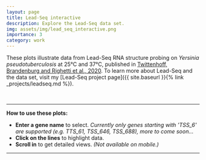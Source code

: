 ```yaml
---
layout: page
title: Lead-Seq interactive
description: Explore the Lead-Seq data set.
img: assets/img/lead_seq_interactive.png
importance: 3
category: work
---
```


These plots illustrate data from Lead-Seq RNA structure probing on *Yersinia pseudotuberculosis* at 25°C and 37°C, published in [Twittenhoff, Brandenburg and Righetti et al., 2020](https://doi.org/10.1093/nar/gkaa404). To learn more about Lead-Seq and the data set, visit my [Lead-Seq project page]({{ site.baseurl }}{% link _projects/leadseq.md %}).

<br>

---

**How to use these plots:**
- **Enter a gene name** to select. *Currently only genes starting with 'TSS_6' are supported (e.g. TTS_61, TSS_646, TSS_688), more to come soon...*
- **Click on the lines** to highlight data.
-  **Scroll in** to get detailed views. *(Not available on mobile.)* 

---


  


<p ><div style="color:black !important;" id="observablehq-viewof-gene_select-e0b5238a"></div></p>
<div id="observablehq-viewof-panels-e0b5238a"></div>


<div id="observablehq-plot-e0b5238a"></div>


<script type="module">
import {Runtime, Inspector} from "https://cdn.jsdelivr.net/npm/@observablehq/runtime@4/dist/runtime.js";
import define from "https://api.observablehq.com/d/5b50224d2147c93d.js?v=3";
new Runtime().module(define, name => {
  if (name === "plot") return new Inspector(document.querySelector("#observablehq-plot-e0b5238a"));
  if (name === "viewof panels") return new Inspector(document.querySelector("#observablehq-viewof-panels-e0b5238a"));
  if (name === "viewof gene_select") return new Inspector(document.querySelector("#observablehq-viewof-gene_select-e0b5238a"));
});
</script>


<br>

